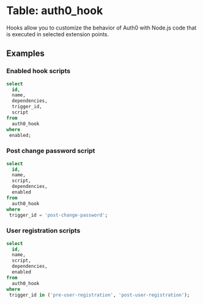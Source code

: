 # Table: auth0_hook

Hooks allow you to customize the behavior of Auth0 with Node.js code that is executed in selected extension points.

## Examples


### Enabled hook scripts

```sql
select
  id,
  name,
  dependencies,
  trigger_id,
  script
from
  auth0_hook
where
 enabled;
```

### Post change password script

```sql
select
  id,
  name,
  script,
  dependencies,
  enabled
from
  auth0_hook
where
 trigger_id = 'post-change-password';
```

### User registration scripts

```sql
select
  id,
  name,
  script,
  dependencies,
  enabled
from
  auth0_hook
where
 trigger_id in ('pre-user-registration', 'post-user-registration');
```
